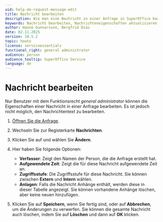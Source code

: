 ```yaml
---
uid: help-de-request-message-edit
title: Nachricht bearbeiten
description: Wie man eine Nachricht in einer Anfrage in SuperOffice bearbeitet
keywords: Nachricht bearbeiten, Nachrichteneigenschaften aktualisieren, Nachrichteneigenschaften ändern, Nachricht bearbeiten, Nachricht aktualisieren, Anfrage
author: Hanne Gunnarsson, Bergfrid Dias
date: 02.11.2025
version: 10.5.2
topic: howto
license: serviceessentials
functional_right: general administrator
audience: person
audience_tooltip: SuperOffice Service
language: de
---
```


# Nachricht bearbeiten

Nur Benutzer mit dem Funktionsrecht *general administrator* können die Eigenschaften einer Nachricht in einer Anfrage bearbeiten. Es ist jedoch nicht möglich, den Nachrichtentext zu bearbeiten.

1. [Öffnen Sie die Anfrage][1].
1. Wechseln Sie zur Registerkarte **Nachrichten**.
1. Klicken Sie auf <i class="ph ph-dots-three-circle-vertical" aria-label="Aufgabenmenü"></i> und wählen Sie **Ändern**.
1. Hier haben Sie folgende Optionen:
    * **Verfasser**: Zeigt den Namen der Person, die die Anfrage erstellt hat.
    * **Aufgewendete Zeit**: Zeigt die für diese Nachricht aufgewendete Zeit an.
    * **Zugriffsstufe**: Die Zugriffsstufe für diese Nachricht. Sie können zwischen **Extern** und **Intern** wählen.
    * **Anlagen**: Falls die Nachricht Anhänge enthält, werden diese in dieser Tabelle angezeigt. Sie können vorhandene Anhänge löschen, aber keine neuen hinzufügen.

1. Klicken Sie auf **Speichern**, wenn Sie fertig sind, oder auf **Abbrechen**, um die Änderungen zu verwerfen. Sie können die gesamte Nachricht auch löschen, indem Sie auf **Löschen** und dann auf **OK** klicken.

<!-- Referenzierte Links -->
[1]: index.md#open
